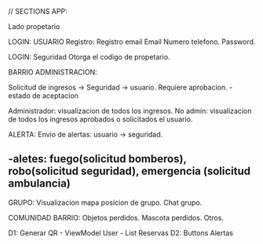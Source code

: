 // SECTIONS APP:

Lado propetario

LOGIN: USUARIO
Registro:
Registro email
Email
Numero telefono.
Password.

LOGIN: Seguridad
Otorga el codigo de propetario.



BARRIO ADMINISTRACION:
<!--Solicitud de ingresos -> usuario -> seguridad. Generacion QR -> Entrada       -->
<!--    - generar qr-->
<!--    - compartir qr-->
<!---->

Solicitud de ingresos -> Seguridad -> usuario. Requiere aprobacion.
    - estado de aceptacion


Administrador: visualizacion de todos los ingresos.
No admin: visualizacion de todos los ingresos aprobados o solicitados el usuario.

<!--* Reserva de salones compartidos.-->
<!--    -salon -->
<!--    -cowork-->
<!--    -tenis-->
<!--    -padel-->
<!--    -futbol-->


ALERTA:
Envio de alertas: usuario -> seguridad.

  -aletes: fuego(solicitud bomberos), robo(solicitud seguridad), emergencia (solicitud ambulancia) 
  -

GRUPO:
Visualizacion mapa posicion de grupo.
Chat grupo.

COMUNIDAD BARRIO:
Objetos perdidos.
Mascota perdidos.
Otros.

D1: Generar QR - ViewModel User - List Reservas
D2: Buttons Alertas

